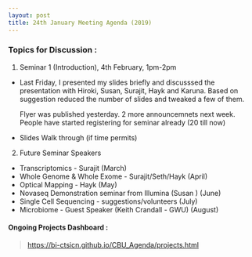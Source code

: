 ```yaml
---
layout: post
title: 24th January Meeting Agenda (2019)
---
```

### Topics for Discussion :
1. Seminar 1 (Introduction), 4th February, 1pm-2pm
  * Last Friday, I presented my slides briefly and discusssed the presentation with  Hiroki, Susan, Surajit, Hayk and Karuna. 
    Based on suggestion reduced the number of slides and tweaked a few of them.
  
    Flyer was published yesterday. 
    2 more announcemnets next week. 
    People have started registering for seminar already (20 till now)
    
  * Slides Walk through (if time permits)
  
2. Future Seminar Speakers 
  * Transcriptomics - Surajit (March)
  * Whole Genome & Whole Exome - Surajit/Seth/Hayk (April)
  * Optical Mapping - Hayk (May)
  * Novaseq Demonstration seminar from Illumina (Susan ) (June)
  * Single Cell Sequencing - suggestions/volunteers (July)
  * Microbiome - Guest Speaker (Keith Crandall - GWU) (August)
  
 
#### Ongoing Projects Dashboard :

> https://bi-ctsicn.github.io/CBU_Agenda/projects.html
